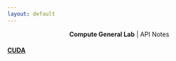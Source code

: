 ```yaml
---
layout: default
---
```


<center><b>Compute General Lab</b> | API Notes</center>

#### [CUDA](./compute/cuda/cudaIndex.md)

